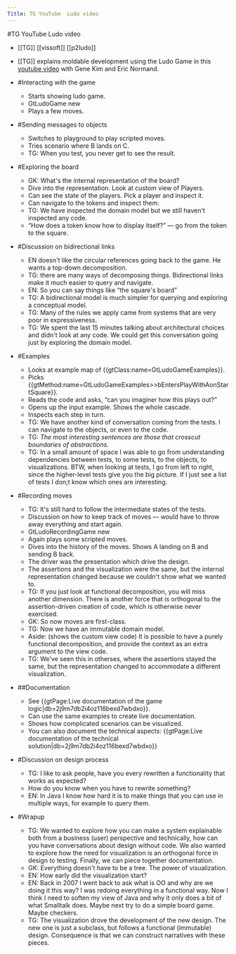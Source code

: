 ---Title: TG YouTube  Ludo video---#TG YouTube  Ludo video- [[TG]] [[vissoft]] [[p2ludo]]- [[TG]] explains moldable development using the Ludo Game in this [youtube video](https://www.youtube.com/watch?v=LRB0KjQWOVs&list=PL4aJznIeHN6xtVARPWgT8SkbB2hh1I_0h)  with Gene Kim and Eric Normand.- #Interacting with the game    - Starts showing ludo game.    - GtLudoGame new    - Plays a few moves.- #Sending messages to objects    - Switches to playground to play scripted moves.    - Tries scenario where B lands on C.    - TG: When you test, you never get to see the result.- #Exploring the board    - GK: What's the internal representation of the board?    - Dive into the representation. Look at custom view of Players.    - Can see the state of the players. Pick a player and inspect it.    - Can navigate to the tokens and inspect them.    - TG: We have inspected the domain model but we still haven't inspected any code.    - “How does a token know how to display itself?” — go from the token to the square.- #Discussion on bidirectional links    - EN doesn't like the circular references going back to the game. He wants a top-down decomposition.    - TG: there are many ways of decomposing things. Bidirectional links make it much easier to query and navigate.    - EN: So you can say things like “the square's board”    - TG: A bidirectional model is much simpler for querying and exploring a conceptual model.    - TG: Many of the rules we apply came from systems that are very poor in expressiveness.    - TG: We spent the last 15 minutes talking about architectural choices and didn't look at any code. We could get this conversation going just by exploring the domain model.- #Examples    - Looks at example map of {{gtClass:name=GtLudoGameExamples}}.    - Picks {{gtMethod:name=GtLudoGameExamples>>bEntersPlayWithAonStartSquare}}.    - Reads the code and asks, “can you imaginer how this plays out?”    - Opens up the input example. Shows the whole cascade.    - Inspects each step in turn.    - TG: We have another kind of conversation coming from the tests. I can navigate to the objects, or even to the code.    - TG: *The most interesting sentences are those that crosscut boundaries of abstractions.*    - TG: In a small amount of space I was able to go from understanding dependencies between tests, to some tests, to the objects, to visualizations. BTW, when looking at tests, I go from left to right, since the higher-level tests give you the big picture. If I just see a list of tests I don;t know which ones are interesting.- #Recording moves    - TG: It's still hard to follow the intermediate states of the tests.    - Discussion on how to keep track of moves — would have to throw away everything and start again.    - GtLudoRecordingGame new    - Again plays some scripted moves.    - Dives into the history of the moves. Shows A landing on B and sending B back.    - The driver was the presentation which drive the design.    - The assertions and the visualization were the same,  but the internal representation changed because we couldn't show what we wanted to.    - TG: If you just look at functional decomposition, you will miss another dimension. There is another force that is orthogonal to the assertion-driven creation of code, which is otherwise never exercised.    - GK: So now moves are first-class.    - TG: Now we have an immutable domain model.    - Aside: (shows the custom view code) It is possible to have a purely functional decomposition, and provide the context as an extra argument to the view code.    - TG: We've seen this in otherses, where the assertions stayed the same, but the representation changed to accommodate a different visualization.- ##Documentation    - See {{gtPage:Live documentation of the game logic|db=2j9m7db2i4oz116bexd7wbdxo}}.    - Can use the same examples to create live documentation.    - Shows how complicated scenarios can be visualized.    - You can also document the technical aspects: {{gtPage:Live documentation of the technical solution|db=2j9m7db2i4oz116bexd7wbdxo}}- #Discussion on design process    - TG: I like to ask people, have you every rewritten a functionality that works as expected?    - How do you know when you have to rewrite something?    - EN: In Java I know how hard it is to make things that you can use in multiple ways, for example to query them.- #Wrapup    - TG: We wanted to explore how you can make a system explainable both from a business (user) perspective and technically, how can you have conversations about design without code. We also wanted to explore how the need for visualization is an orthogonal force in design to testing. Finally, we can piece together documentation.    - GK: Everything doesn't have to be a tree. The power of visualization.    - EN: How early did the visualization start?    - EN: Back in 2007 I went back to ask what is OO and why are we doing it this way? I was redoing everything in a functional way. Now I think I need to soften my view of Java and why it only does a bit of what Smalltalk does. Maybe next try to do a simple board game. Maybe checkers.    - TG: The visualization drove the development of the new design. The new one is just a subclass, but follows a functional (immutable) design. Consequence is that we can construct narratives with these pieces.